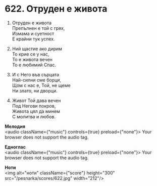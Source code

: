 # 622. Отруден е живота

1. Отруден е живота  
Препълнен е той с грях,  
Измама и суетност  
Е крайни тук успех.  

2. Ний щастие ако дирим  
То крие се у нас,  
То е живота вечен  
То е любимий Спас.  

3. И с Него във сърцата  
Най-силни сме борци,  
Щом с нас е, Той, не щеме  
Ни злато, ни дворци.  

4. Живот Той дава вечен  
Под Негови покров,  
Живота цял да минем  
С молитва и любов.

**Мелодия**  
<audio className={"music"} controls={true} preload={"none"}>
    <source src="/pesnarka/mp3/622.mp3" type="audio/mpeg"/>
    Your browser does not support the audio tag.
</audio>

**Едноглас**  
<audio className={"music"} controls={true} preload={"none"}>
    <source src="/pesnarka/transp/622.mp3" type="audio/mpeg"/>
    Your browser does not support the audio tag.
</audio>

**Ноти**  
<img alt="ноти" className={"score"} height="300" src="/pesnarka/scores/622.jpg" width="212"/>
